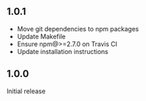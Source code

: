 ## 1.0.1

- Move git dependencies to npm packages
- Update Makefile
- Ensure npm@>=2.7.0 on Travis CI
- Update installation instructions

## 1.0.0

Initial release
